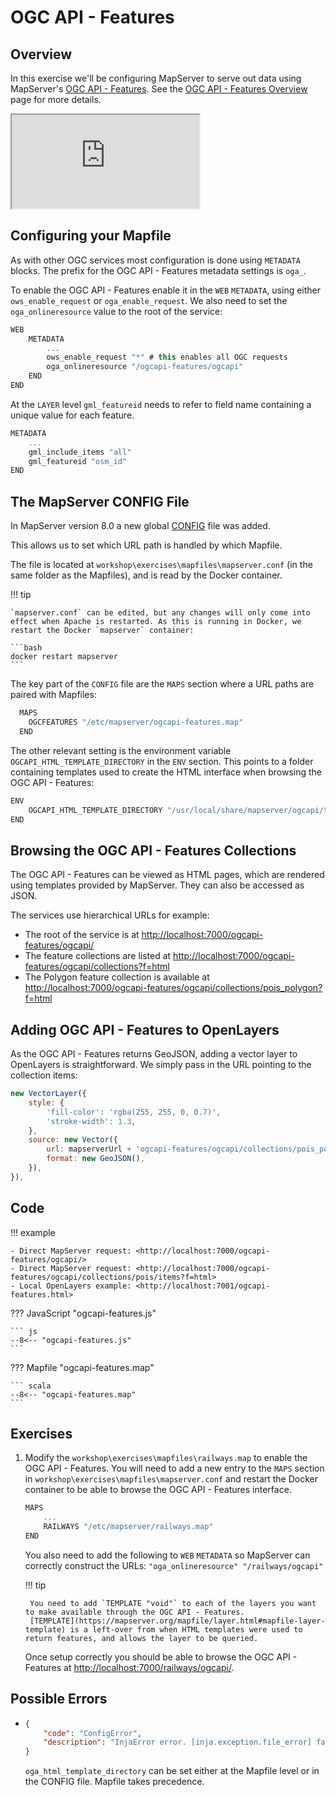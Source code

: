 # OGC API - Features

## Overview

In this exercise we'll be configuring MapServer to serve out data using
MapServer's [OGC API - Features](https://mapserver.org/ogc/ogc_api.html). See the [OGC API - Features Overview](https://ogcapi.ogc.org/features/overview.html) page for more details.

<div class="map">
  <iframe src="https://mapserver.github.io/getting-started-with-mapserver-demo/ogcapi-features.html"></iframe>
</div>


## Configuring your Mapfile

As with other OGC services most configuration is done using `METADATA` blocks. 
The prefix for the OGC API - Features metadata settings is `oga_`.

To enable the OGC API - Features enable it in the `WEB` `METADATA`, using either
`ows_enable_request` or `oga_enable_request`. We also need to set the `oga_onlineresource` value to the root of the service:

```scala
WEB
    METADATA
        ...
        ows_enable_request "*" # this enables all OGC requests
        oga_onlineresource "/ogcapi-features/ogcapi"
    END
END
```

At the `LAYER` level `gml_featureid` needs to refer to field name containing a unique value for each feature.

```scala
METADATA
    ...
    gml_include_items "all"
    gml_featureid "osm_id"
END
```

## The MapServer CONFIG File

In MapServer version 8.0 a new global [CONFIG](https://www.mapserver.org/mapfile/config.html) file was added. 

This allows us to set which URL path is handled by which Mapfile. 

The file is located at `workshop\exercises\mapfiles\mapserver.conf` (in the same folder as the Mapfiles), and is read by the Docker container.

!!! tip

    `mapserver.conf` can be edited, but any changes will only come into effect when Apache is restarted. As this is running in Docker, we restart the Docker `mapserver` container:

    ```bash
    docker restart mapserver
    ```

The key part of the `CONFIG` file are the `MAPS` section where a URL paths are paired with Mapfiles:

```scala
  MAPS
    OGCFEATURES "/etc/mapserver/ogcapi-features.map"
  END
```

The other relevant setting is the environment variable `OGCAPI_HTML_TEMPLATE_DIRECTORY` in the `ENV` section. This points to a folder containing templates used to create the HTML interface when browsing the OGC API - Features: 

```scala
ENV
    OGCAPI_HTML_TEMPLATE_DIRECTORY "/usr/local/share/mapserver/ogcapi/templates/html-bootstrap4/"
END
```

## Browsing the OGC API - Features Collections

The OGC API - Features can be viewed as HTML pages, which are rendered using templates provided by MapServer. They can also be accessed as JSON. 

The services use hierarchical URLs for example:

* The root of the service is at <http://localhost:7000/ogcapi-features/ogcapi/>
* The feature collections are listed at <http://localhost:7000/ogcapi-features/ogcapi/collections?f=html>
* The Polygon feature collection is available at <http://localhost:7000/ogcapi-features/ogcapi/collections/pois_polygon?f=html>

## Adding OGC API - Features to OpenLayers

As the OGC API - Features returns GeoJSON, adding a vector layer to OpenLayers is straightforward. We simply pass in the URL pointing to the collection items:

```js
new VectorLayer({
    style: {
        'fill-color': 'rgba(255, 255, 0, 0.7)',
        'stroke-width': 1.3,
    },
    source: new Vector({
        url: mapserverUrl + 'ogcapi-features/ogcapi/collections/pois_polygon/items?f=json&limit=500',
        format: new GeoJSON(),
    }),
}),
```    

## Code

!!! example

    - Direct MapServer request: <http://localhost:7000/ogcapi-features/ogcapi/>
    - Direct MapServer request: <http://localhost:7000/ogcapi-features/ogcapi/collections/pois/items?f=html>    
    - Local OpenLayers example: <http://localhost:7001/ogcapi-features.html>

??? JavaScript "ogcapi-features.js"

    ``` js
    --8<-- "ogcapi-features.js"
    ```

??? Mapfile "ogcapi-features.map"

    ``` scala
    --8<-- "ogcapi-features.map"
    ```

## Exercises

1. Modify the `workshop\exercises\mapfiles\railways.map` to enable the OGC API - Features. You will need to add a new entry to the `MAPS` section in `workshop\exercises\mapfiles\mapserver.conf` and restart the Docker container to be able to browse the OGC API - Features interface. 

    ```scala
    MAPS
        ...
        RAILWAYS "/etc/mapserver/railways.map"
    END
    ```

    You also need to add the following to `WEB` `METADATA` so MapServer can correctly construct the URLs: `"oga_onlineresource" "/railways/ogcapi"`

    !!! tip

        You need to add `TEMPLATE "void"` to each of the layers you want to make available through the OGC API - Features. 
        [TEMPLATE](https://mapserver.org/mapfile/layer.html#mapfile-layer-template) is a left-over from when HTML templates were used to return features, and allows the layer to be queried. 

    Once setup correctly you should be able to browse the OGC API - Features at <http://localhost:7000/railways/ogcapi/>.

## Possible Errors

- 
    ```json
    {
        "code": "ConfigError",
        "description": "InjaError error. [inja.exception.file_error] failed accessing file at '/etc/mapserver/landing.html' (landing.html). (/etc/mapserver/)."
    }
    ```

    `oga_html_template_directory` can be set either at the Mapfile level or in the CONFIG file. Mapfile takes precedence. 
